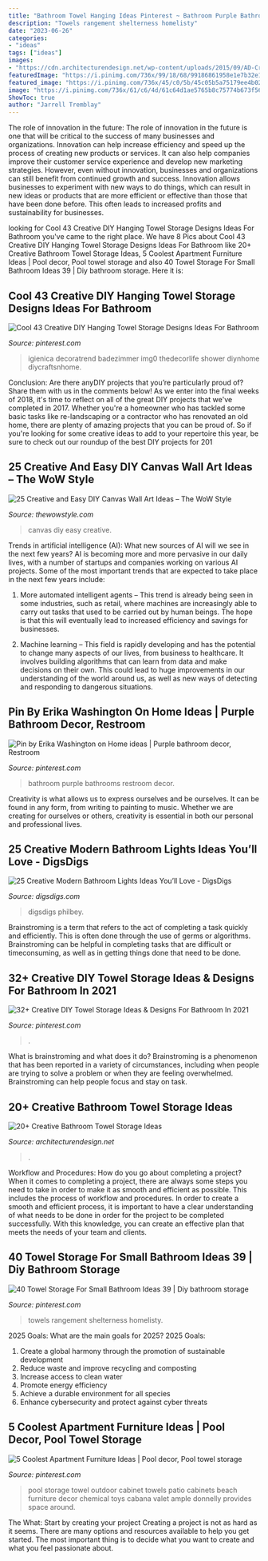 ```yaml
---
title: "Bathroom Towel Hanging Ideas Pinterest ~ Bathroom Purple Bathrooms Restroom Decor"
description: "Towels rangement shelterness homelisty"
date: "2023-06-26"
categories:
- "ideas"
tags: ["ideas"]
images:
- "https://cdn.architecturendesign.net/wp-content/uploads/2015/09/AD-Creative-Bathroom-Towel-Storage-Ideas-11.jpg"
featuredImage: "https://i.pinimg.com/736x/99/18/68/99186861958e1e7b32e1c5ea7113f3c7.jpg"
featured_image: "https://i.pinimg.com/736x/45/c0/5b/45c05b5a75179ee4b02266e550dc80ea.jpg"
image: "https://i.pinimg.com/736x/61/c6/4d/61c64d1ae5765b8c75774b673f560a64.jpg"
ShowToc: true
author: "Jarrell Tremblay"
---
```



The role of innovation in the future:
The role of innovation in the future is one that will be critical to the success of many businesses and organizations. Innovation can help increase efficiency and speed up the process of creating new products or services. It can also help companies improve their customer service experience and develop new marketing strategies.
However, even without innovation, businesses and organizations can still benefit from continued growth and success. Innovation allows businesses to experiment with new ways to do things, which can result in new ideas or products that are more efficient or effective than those that have been done before. This often leads to increased profits and sustainability for businesses.

	

		
looking for Cool 43 Creative DIY Hanging Towel Storage Designs Ideas For Bathroom you've came to the right place. We have 8 Pics about Cool 43 Creative DIY Hanging Towel Storage Designs Ideas For Bathroom like 20+ Creative Bathroom Towel Storage Ideas, 5 Coolest Apartment Furniture Ideas | Pool decor, Pool towel storage and also 40 Towel Storage For Small Bathroom Ideas 39 | Diy bathroom storage. Here it is:
		
    
## Cool 43 Creative DIY Hanging Towel Storage Designs Ideas For Bathroom

<img loading=lazy src="https://i.pinimg.com/736x/3b/d9/f9/3bd9f9b57f5e14d6f7a03b5784902b55.jpg" onerror="this.onerror=null;this.src='https://tse2.mm.bing.net/th?id=OIP.APSzuujEVJv1O12k_zRlhgHaJ3&amp;pid=15.1';" alt="Cool 43 Creative DIY Hanging Towel Storage Designs Ideas For Bathroom">

_Source: pinterest.com_

>igienica decoratrend badezimmer img0 thedecorlife shower diynhome diycraftsnhome. 

	

Conclusion: Are there anyDIY projects that you’re particularly proud of? Share them with us in the comments below!
As we enter into the final weeks of 2018, it's time to reflect on all of the great DIY projects that we've completed in 2017. Whether you're a homeowner who has tackled some basic tasks like re-landscaping or a contractor who has renovated an old home, there are plenty of amazing projects that you can be proud of. So if you're looking for some creative ideas to add to your repertoire this year, be sure to check out our roundup of the best DIY projects for 201
    
## 25 Creative And Easy DIY Canvas Wall Art Ideas – The WoW Style

<img loading=lazy src="http://thewowstyle.com/wp-content/uploads/2014/12/194.jpg" onerror="this.onerror=null;this.src='https://tse1.mm.bing.net/th?id=OIP.El8pKZIAsTnK5KUKg-EE8gHaKb&amp;pid=15.1';" alt="25 Creative and Easy DIY Canvas Wall Art Ideas – The WoW Style">

_Source: thewowstyle.com_

>canvas diy easy creative. 

	

Trends in artificial intelligence (AI): What new sources of AI will we see in the next few years?
AI is becoming more and more pervasive in our daily lives, with a number of startups and companies working on various AI projects. Some of the most important trends that are expected to take place in the next few years include:
1. More automated intelligent agents – This trend is already being seen in some industries, such as retail, where machines are increasingly able to carry out tasks that used to be carried out by human beings. The hope is that this will eventually lead to increased efficiency and savings for businesses.

2. Machine learning – This field is rapidly developing and has the potential to change many aspects of our lives, from business to healthcare. It involves building algorithms that can learn from data and make decisions on their own. This could lead to huge improvements in our understanding of the world around us, as well as new ways of detecting and responding to dangerous situations.

    
## Pin By Erika Washington On Home Ideas | Purple Bathroom Decor, Restroom

<img loading=lazy src="https://i.pinimg.com/736x/61/c6/4d/61c64d1ae5765b8c75774b673f560a64.jpg" onerror="this.onerror=null;this.src='https://tse1.mm.bing.net/th?id=OIP.qPC2fzVGgIWf3_jxul9cBQHaJ3&amp;pid=15.1';" alt="Pin by Erika Washington on Home ideas | Purple bathroom decor, Restroom">

_Source: pinterest.com_

>bathroom purple bathrooms restroom decor. 

	

Creativity is what allows us to express ourselves and be ourselves. It can be found in any form, from writing to painting to music. Whether we are creating for ourselves or others, creativity is essential in both our personal and professional lives.

    
## 25 Creative Modern Bathroom Lights Ideas You’ll Love - DigsDigs

<img loading=lazy src="https://www.digsdigs.com/photos/creative-modern-bathroom-lights-ideas-youll-love-12.jpg" onerror="this.onerror=null;this.src='https://tse1.mm.bing.net/th?id=OIP.2q3Wd0ZRO1EBqkHL423B5QHaJ4&amp;pid=15.1';" alt="25 Creative Modern Bathroom Lights Ideas You’ll Love - DigsDigs">

_Source: digsdigs.com_

>digsdigs philbey. 

	

Brainstroming is a term that refers to the act of completing a task quickly and efficiently. This is often done through the use of germs or algorithms. Brainstroming can be helpful in completing tasks that are difficult or timeconsuming, as well as in getting things done that need to be done.

    
## 32+ Creative DIY Towel Storage Ideas &amp; Designs For Bathroom In 2021

<img loading=lazy src="https://i.pinimg.com/736x/99/18/68/99186861958e1e7b32e1c5ea7113f3c7.jpg" onerror="this.onerror=null;this.src='https://tse1.mm.bing.net/th?id=OIP.h2x7WdO9FJVT8Jmz396twwHaLH&amp;pid=15.1';" alt="32+ Creative DIY Towel Storage Ideas &amp; Designs For Bathroom In 2021">

_Source: pinterest.com_

>. 

	

What is brainstroming and what does it do?
Brainstroming is a phenomenon that has been reported in a variety of circumstances, including when people are trying to solve a problem or when they are feeling overwhelmed. Brainstroming can help people focus and stay on task.

    
## 20+ Creative Bathroom Towel Storage Ideas

<img loading=lazy src="https://cdn.architecturendesign.net/wp-content/uploads/2015/09/AD-Creative-Bathroom-Towel-Storage-Ideas-11.jpg" onerror="this.onerror=null;this.src='https://tse2.mm.bing.net/th?id=OIP.LrBncBnuDSdS3-UPd_ehJQHaJ3&amp;pid=15.1';" alt="20+ Creative Bathroom Towel Storage Ideas">

_Source: architecturendesign.net_

>. 

	

Workflow and Procedures: How do you go about completing a project?
When it comes to completing a project, there are always some steps you need to take in order to make it as smooth and efficient as possible. This includes the process of workflow and procedures. In order to create a smooth and efficient process, it is important to have a clear understanding of what needs to be done in order for the project to be completed successfully. With this knowledge, you can create an effective plan that meets the needs of your team and clients.

    
## 40 Towel Storage For Small Bathroom Ideas 39 | Diy Bathroom Storage

<img loading=lazy src="https://i.pinimg.com/736x/45/c0/5b/45c05b5a75179ee4b02266e550dc80ea.jpg" onerror="this.onerror=null;this.src='https://tse1.mm.bing.net/th?id=OIP.cKXqXkinehX4kVj6Rrrv-gHaLF&amp;pid=15.1';" alt="40 Towel Storage For Small Bathroom Ideas 39 | Diy bathroom storage">

_Source: pinterest.com_

>towels rangement shelterness homelisty. 

	

2025 Goals: What are the main goals for 2025?
2025 Goals: 
1. Create a global harmony through the promotion of sustainable development 
2. Reduce waste and improve recycling and composting 
3. Increase access to clean water 
4. Promote energy efficiency 
5. Achieve a durable environment for all species 
6. Enhance cybersecurity and protect against cyber threats 

    
## 5 Coolest Apartment Furniture Ideas | Pool Decor, Pool Towel Storage

<img loading=lazy src="https://i.pinimg.com/736x/03/cb/d4/03cbd401947ef5f312c286d74752561c.jpg" onerror="this.onerror=null;this.src='https://tse3.mm.bing.net/th?id=OIP.D5n1sMA7GO8pQcV4GckQtAHaKq&amp;pid=15.1';" alt="5 Coolest Apartment Furniture Ideas | Pool decor, Pool towel storage">

_Source: pinterest.com_

>pool storage towel outdoor cabinet towels patio cabinets beach furniture decor chemical toys cabana valet ample donnelly provides space around. 

	

The What: Start by creating your project
Creating a project is not as hard as it seems. There are many options and resources available to help you get started. The most important thing is to decide what you want to create and what you feel passionate about.

